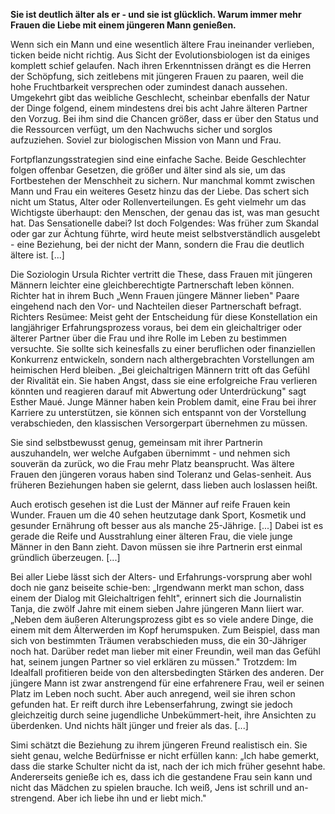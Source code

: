 **Sie ist deutlich älter als er - und sie ist glücklich. Warum immer mehr Frauen die Liebe mit einem jüngeren Mann genießen.**

Wenn sich ein Mann und eine wesentlich ältere Frau ineinander verlieben, ticken beide nicht richtig. Aus Sicht der Evolutionsbiologen ist da einiges komplett schief gelaufen. Nach ihren Erkenntnissen drängt es die Herren der Schöpfung, sich zeitlebens mit jüngeren Frauen zu paaren, weil die hohe Fruchtbarkeit versprechen oder zumindest danach aussehen. Umgekehrt gibt das weibliche Geschlecht, scheinbar ebenfalls der Natur der Dinge folgend, einem mindestens drei bis acht Jahre älteren Partner den Vorzug. Bei ihm sind die Chancen größer, dass er über den Status und die Ressourcen verfügt, um den Nachwuchs sicher und sorglos aufzuziehen. Soviel zur biologischen Mission von Mann und Frau.

Fortpflanzungsstrategien sind eine einfache Sache.
Beide Geschlechter folgen offenbar Gesetzen, die größer und älter sind als sie, um das Fortbestehen der Menschheit zu sichern. Nur manchmal kommt zwischen Mann und Frau ein weiteres Gesetz hinzu das der Liebe. Das schert sich nicht um Status, Alter oder Rollenverteilungen. Es geht vielmehr um das Wichtigste überhaupt: den Menschen, der genau das ist, was man gesucht hat. Das Sensationelle dabei? Ist doch Folgendes: Was früher zum Skandal oder gar zur Ächtung führte, wird heute meist selbstverständlich ausgelebt - eine Beziehung, bei der nicht der Mann, sondern die Frau die deutlich ältere ist. [...] 

Die Soziologin Ursula Richter vertritt die These, dass Frauen mit jüngeren Männern leichter eine gleichberechtigte Partnerschaft leben können. Richter hat in ihrem Buch „Wenn Frauen jüngere Männer lieben" Paare eingehend nach den Vor- und Nachteilen dieser Partnerschaft befragt. Richters Resümee: Meist geht der Entscheidung für diese Konstellation ein langjähriger Erfahrungsprozess voraus, bei dem ein gleichaltriger oder älterer Partner über die Frau und ihre Rolle im Leben zu bestimmen versuchte. Sie sollte sich keinesfalls zu einer beruflichen oder finanziellen Konkurrenz entwickeln, sondern nach althergebrachten Vorstellungen am heimischen Herd bleiben. „Bei gleichaltrigen Männern tritt oft das Gefühl der Rivalität ein. Sie haben Angst, dass sie eine erfolgreiche Frau verlieren könnten und reagieren darauf mit Abwertung oder Unterdrückung" sagt Esther Maué.
Junge Männer haben kein Problem damit, eine Frau bei ihrer Karriere zu unterstützen, sie können sich entspannt von der Vorstellung verabschieden, den klassischen Versorgerpart übernehmen zu müssen.

Sie sind selbstbewusst genug, gemeinsam mit ihrer Partnerin auszuhandeln, wer welche Aufgaben übernimmt - und nehmen sich souverän da zurück, wo die Frau mehr Platz beansprucht. Was ältere Frauen den jüngeren voraus haben sind Toleranz und Gelas-senheit. Aus früheren Beziehungen haben sie gelernt, dass lieben auch loslassen heißt.

Auch erotisch gesehen ist die Lust der Männer auf reife Frauen kein Wunder. Frauen um die 40 sehen heutzutage dank Sport, Kosmetik und gesunder Ernährung oft besser aus als manche 25-Jährige. [...] Dabei ist es gerade die Reife und Ausstrahlung einer älteren Frau, die viele junge Männer in den Bann zieht. Davon müssen sie ihre Partnerin erst einmal gründlich überzeugen. [...]

Bei aller Liebe lässt sich der Alters- und Erfahrungs-vorsprung aber wohl doch nie ganz beiseite schie-ben: „Irgendwann merkt man schon, dass einem der Dialog mit Gleichaltrigen fehlt", erinnert sich die Journalistin Tanja, die zwölf Jahre mit einem sieben Jahre jüngeren Mann liiert war. „Neben dem äußeren Alterungsprozess gibt es so viele andere Dinge, die einem mit dem Älterwerden im Kopf herumspuken. Zum Beispiel, dass man sich von bestimmten Träumen verabschieden muss, die ein 30-Jähriger noch hat. Darüber redet man lieber mit einer Freundin, weil man das Gefühl hat, seinem jungen Partner so viel erklären zu müssen." Trotzdem: Im Idealfall profitieren beide von den altersbedingten Stärken des anderen. Der jüngere Mann ist zwar anstrengend für eine erfahrenere Frau, weil er seinen Platz im Leben noch sucht. Aber auch anregend, weil sie ihren schon gefunden hat. Er reift durch ihre Lebenserfahrung, zwingt sie jedoch gleichzeitig durch seine jugendliche Unbekümmert-heit, ihre Ansichten zu überdenken. Und nichts hält jünger und freier als das. [...]

Simi schätzt die Beziehung zu ihrem jüngeren Freund realistisch ein. Sie sieht genau, welche Bedürfnisse er nicht erfüllen kann: „Ich habe gemerkt, dass die starke Schulter nicht da ist, nach der ich mich früher gesehnt habe. Andererseits genieße ich es, dass ich die gestandene Frau sein kann und nicht das Mädchen zu spielen brauche. Ich weiß, Jens ist schrill und an-strengend. Aber ich liebe ihn und er liebt mich."